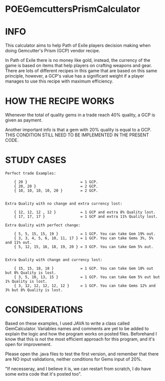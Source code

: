 # POEGemcuttersPrismCalculator

# INFO
This calculator aims to help Path of Exile players decision making when doing Gemcutter's Prism (GCP) vendor recipe.

In Path of Exile there is no money like gold, instead, the currency of the game is based on items that help players on crafting weapons and gear. There are lots of different recipes in this game that are based on this same principle, however, a GCP's value has a significant weight if a player manages to use this recipe with maximum efficiency.

# HOW THE RECIPE WORKS
Whenever the total of quality gems in a trade reach 40% quality, a GCP is given as payment.

Another important info is that a gem with 20% quality is equal to a GCP.
THIS CONDITION STILL NEED TO BE IMPLEMENTED IN THE PRESENT CODE.

# STUDY CASES

	Perfect trade Examples:

	    { 20 }                        = 1 GCP.
	    { 20, 20 }                    = 2 GCP.
	    { 10, 10, 10, 10, 20 }        = 2 GCP.


	Extra Quality with no change and extra currency lost:

	    { 12, 12, 12 , 12 }           = 1 GCP and extra 8% Quality lost.
	    { 17, 17, 17 }                = 1 GCP and extra 11% Quality lost.
	
	Extra Quality with perfect change:

	    { 5, 5, 15, 15, 19 }          = 1 GCP. You can take Gem 19% out.
	    { 3, 3, 4, 5, 6, 10, 11, 17 } = 1 GCP. You can take Gems 3%, 5% and 11% out.
	    { 5, 12, 15, 16, 18, 19, 20 } = 3 GCP. You can take Gem 5% out.


	Extra Quality with change and currency lost:

	    { 15, 15, 18, 18 }            = 1 GCP. You can take Gem 18% out but 8% Quality is lost.
	    { 3, 5, 10, 13, 15 }          = 1 GCP. You can take Gem 5% out but 1% Quality is lost.
	    { 3, 12, 12, 12, 12, 12 }     = 1 GCP. You can take Gems 12% and 3% but 8% Quality is lost.

# CONSIDERATIONS
Based on these examples, I used JAVA to write a class called GemCalculator.
Variables names and comments are yet to be added to explain the logic and how the program works on posted files.
Beforehand I know that this is not the most efficient approach for this program, and it's open for improvement.

Please open the .java files to test the first version, and remember that there are NO input validations, neither conditions for Gems input of 20%.

"If necesseray, and I believe it is, we can restart from scratch, I do have some extra code that it's posted too".
